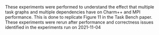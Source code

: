 These experiments were performed to understand the effect that multiple task graphs and multiple dependencies have on Charm++ and MPI performance.
This is done to replicate Figure 11 in the Task Bench paper.
These experiments were rerun after performance and correctness issues identified in the experiments run on 2021-11-04

